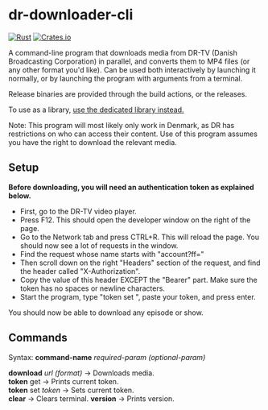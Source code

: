 # dr-downloader-cli

[![Rust](https://github.com/F0903/dr-downloader/actions/workflows/rust.yml/badge.svg?branch=master)](https://github.com/F0903/dr-downloader/actions/workflows/rust.yml)
[![Crates.io](https://shields.io/crates/v/dr-downloader.svg)](https://crates.io/crates/dr-downloader)

A command-line program that downloads media from DR-TV (Danish Broadcasting Corporation) in parallel, and converts them to MP4 files (or any other format you'd like).
Can be used both interactively by launching it normally, or by launching the program with arguments from a terminal.

Release binaries are provided through the build actions, or the releases.

To use as a library, [use the dedicated library instead.](https://github.com/F0903/dr-downloader)

Note:
This program will most likely only work in Denmark, as DR has restrictions on who can access their content.
Use of this program assumes you have the right to download the relevant media.

## Setup

**Before downloading, you will need an authentication token as explained below.**

- First, go to the DR-TV video player.
- Press F12. This should open the developer window on the right of the page.
- Go to the Network tab and press CTRL+R. This will reload the page. You should now see a lot of requests in the window.
- Find the request whose name starts with "account?ff="
- Then scroll down on the right "Headers" section of the request, and find the header called "X-Authorization".
- Copy the value of this header EXCEPT the "Bearer" part. Make sure the token has no spaces or newline characters.
- Start the program, type "token set ", paste your token, and press enter.

You should now be able to download any episode or show.

## Commands

Syntax: **command-name** _required-param_ _(optional-param)_

**download** _url_ _(format)_ -> Downloads media.  
**token** get -> Prints current token.  
**token** set _token_ -> Sets current token.  
**clear** -> Clears terminal.
**version** -> Prints version.
